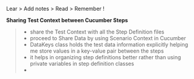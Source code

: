 Lear > Add notes > Read > Remember !

**Sharing Test Context between Cucumber Steps**
> - share the Test Context with all the Step Definition files
> - proceed to Share Data by using Scenario Context in Cucumber
> - DataKeys class holds the test data information explicitly helping me store values in a key-value pair between the steps
> - it helps in organizing step definitions better rather than using private variables in step definition classes
> - 

